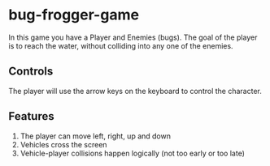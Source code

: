 # bug-frogger-game
In this game you have a Player and Enemies (bugs). The goal of the player is to reach the water, without colliding into any one of the enemies.

## Controls
The player will use the arrow keys on the keyboard to control the character.

## Features
1. The player can move left, right, up and down
2. Vehicles cross the screen
3. Vehicle-player collisions happen logically (not too early or too late)
